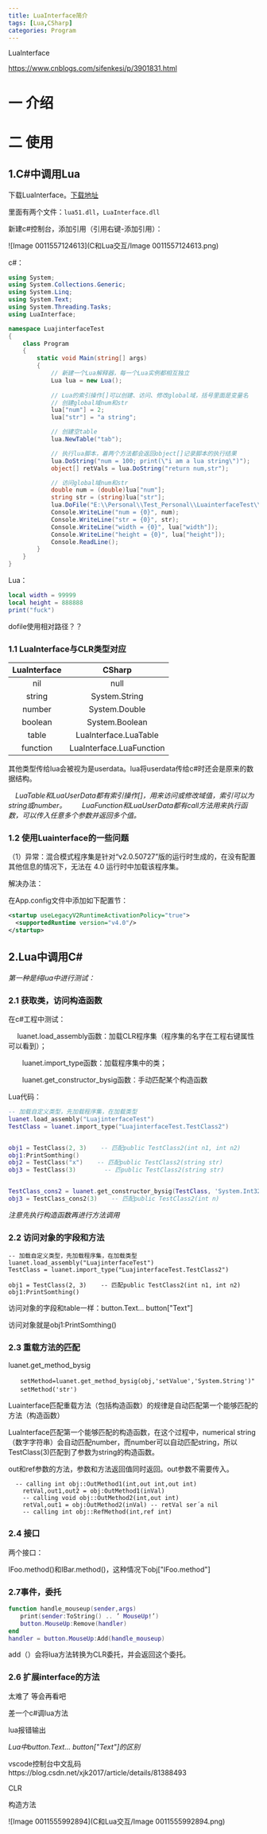 ```yaml
---
title: LuaInterface简介
tags: [Lua,CSharp]
categories: Program
---
```


LuaInterface

https://www.cnblogs.com/sifenkesi/p/3901831.html

<!-- more -->

# 一 介绍







# 二 使用



## 1.C#中调用Lua

下载LuaInterface。[下载地址](http://luaforge.net/projects/luainterface/)

里面有两个文件：`lua51.dll`，`LuaInterface.dll`

新建c#控制台，添加引用（引用右键-添加引用）：

![Image 0011557124613](C和Lua交互/Image 0011557124613.png)

c#：

```csharp
using System;
using System.Collections.Generic;
using System.Linq;
using System.Text;
using System.Threading.Tasks;
using LuaInterface;

namespace LuajinterfaceTest
{
    class Program
    {
        static void Main(string[] args)
        {
            // 新建一个Lua解释器，每一个Lua实例都相互独立
            Lua lua = new Lua();
            
            // Lua的索引操作[]可以创建、访问、修改global域，括号里面是变量名
            // 创建global域num和str
            lua["num"] = 2;
            lua["str"] = "a string";

            // 创建空table
            lua.NewTable("tab");

            // 执行lua脚本，着两个方法都会返回object[]记录脚本的执行结果
            lua.DoString("num = 100; print(\"i am a lua string\")");
            object[] retVals = lua.DoString("return num,str");

            // 访问global域num和str
            double num = (double)lua["num"];
            string str = (string)lua["str"];
            lua.DoFile("E:\\Personal\\Test_Personal\\LuainterfaceTest\\LuajinterfaceTest\\LuajinterfaceTest\\testLuaInterface.lua");
            Console.WriteLine("num = {0}", num);
            Console.WriteLine("str = {0}", str);
            Console.WriteLine("width = {0}", lua["width"]);
            Console.WriteLine("height = {0}", lua["height"]);
            Console.ReadLine();
        }
    }
}

```

Lua：

```lua
local width = 99999
local height = 888888
print("fuck")
```

dofile使用相对路径？？

### 1.1 LuaInterface与CLR类型对应

| LuaInterface |          CSharp          |
| :----------: | :----------------------: |
|     nil      |           null           |
|    string    |      System.String       |
|    number    |      System.Double       |
|   boolean    |      System.Boolean      |
|    table     |  LuaInterface.LuaTable   |
|   function   | LuaInterface.LuaFunction |

其他类型传给lua会被视为是userdata。lua将userdata传给c#时还会是原来的数据结构。

　**LuaTable和LuaUserData都有索引操作[]，用来访问或修改域值，索引可以为string或number。*
　　LuaFunction和LuaUserData都有call方法用来执行函数，可以传入任意多个参数并返回多个值。*

### 1.2 使用Luainterface的一些问题

（1）异常：混合模式程序集是针对“v2.0.50727”版的运行时生成的，在没有配置其他信息的情况下，无法在 4.0 运行时中加载该程序集。

解决办法：

在App.config文件中添加如下配置节：

```xml
<startup useLegacyV2RuntimeActivationPolicy="true">
  <supportedRuntime version="v4.0"/>
</startup>
```

## 2.Lua中调用C#

*第一种是纯lua中进行测试：*

### 2.1 获取类，访问构造函数

在c#工程中测试：

　	luanet.load_assembly函数：加载CLR程序集（程序集的名字在工程右键属性可以看到）；

　　luanet.import_type函数：加载程序集中的类；

　　luanet.get_constructor_bysig函数：手动匹配某个构造函数

Lua代码：

```lua
-- 加载自定义类型，先加载程序集，在加载类型
luanet.load_assembly("LuajinterfaceTest")
TestClass = luanet.import_type("LuajinterfaceTest.TestClass2")


obj1 = TestClass(2, 3)    -- 匹配public TestClass2(int n1, int n2)
obj1:PrintSomthing()
obj2 = TestClass("x")    -- 匹配public TestClass2(string str)
obj3 = TestClass(3)        -- 匹public TestClass2(string str)


TestClass_cons2 = luanet.get_constructor_bysig(TestClass, 'System.Int32')
obj3 = TestClass_cons2(3)    -- 匹配public TestClass2(int n)

```

*注意先执行构造函数再进行方法调用*

### 2.2 访问对象的字段和方法

```
-- 加载自定义类型，先加载程序集，在加载类型
luanet.load_assembly("LuajinterfaceTest")
TestClass = luanet.import_type("LuajinterfaceTest.TestClass2")

obj1 = TestClass(2, 3)    -- 匹配public TestClass2(int n1, int n2)
obj1:PrintSomthing()
```

访问对象的字段和table一样：button.Text... button["Text"]

访问对象就是obj1:PrintSomthing()

### 2.3 重载方法的匹配

luanet.get_method_bysig

```
　　setMethod=luanet.get_method_bysig(obj,'setValue','System.String')"
　　setMethod('str')
```

Luainterface匹配重载方法（包括构造函数）的规律是自动匹配第一个能够匹配的方法（构造函数）

LuaInterface匹配第一个能够匹配的构造函数，在这个过程中，numerical string（数字字符串）会自动匹配number，而number可以自动匹配string，所以TestClass(3)匹配到了参数为string的构造函数。

out和ref参数的方法，参数和方法返回值同时返回。out参数不需要传入。

```
  -- calling int obj::OutMethod1(int,out int,out int)
    retVal,out1,out2 = obj:OutMethod1(inVal)
    -- calling void obj::OutMethod2(int,out int)
    retVal,out1 = obj:OutMethod2(inVal) -- retVal ser´a nil
    -- calling int obj::RefMethod(int,ref int)
```

### 2.4 接口

两个接口：

IFoo.method()和IBar.method()，这种情况下obj["IFoo.method"]

### 2.7事件，委托

```lua
function handle_mouseup(sender,args)
　　print(sender:ToString() .. ’ MouseUp!’)
　　button.MouseUp:Remove(handler)
end
handler = button.MouseUp:Add(handle_mouseup)
```

add（）会将lua方法转换为CLR委托，并会返回这个委托。

### 2.6 扩展interface的方法

太难了 等会再看吧



差一个c#调lua方法

lua报错输出

*Lua中button.Text... button["Text"]的区别*



vscode控制台中文乱码https://blog.csdn.net/xjk2017/article/details/81388493

CLR

构造方法















































![Image 0011555992894](C和Lua交互/Image 0011555992894.png)



